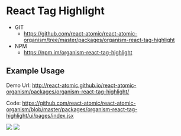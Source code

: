 React Tag Highlight
===============
   * GIT
      * https://github.com/react-atomic/react-atomic-organism/tree/master/packages/organism-react-tag-highlight
   * NPM
      * https://npm.im/organism-react-tag-highlight

## Example Usage
Demo Url:
http://react-atomic.github.io/react-atomic-organism/packages/organism-react-tag-highlight/

Code:
https://github.com/react-atomic/react-atomic-organism/blob/master/packages/organism-react-tag-highlight/ui/pages/index.jsx

<img src="https://github.com/react-atomic/react-atomic-organism/blob/master/packages/organism-react-tag-highlight/screenshot/code.png">
<img src="https://github.com/react-atomic/react-atomic-organism/blob/master/packages/organism-react-tag-highlight/screenshot/run.png">



